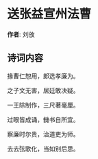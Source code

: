 # 送张益宣州法曹

**作者**: 刘攽

## 诗词内容

掾曹仁恕用，郎选孝廉为。

之子文无害，居廷敢决疑。

一王除制作，三尺著毫厘。

过眼皆成诵，雠书自所宜。

察廉时尔贵，治道吏为师。

去去弦歌化，当如别后思。

